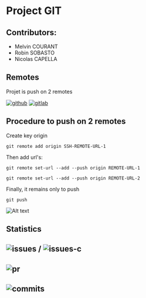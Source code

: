 # Project GIT

<h2>Contributors:</h2>

- Melvin COURANT<br>
- Robin SOBASTO<br>
- Nicolas CAPELLA<br>

<h2>Remotes</h2>

Projet is push on 2 remotes

[![github](https://img.shields.io/badge/GitHub-100000?style=for-the-badge&logo=github&logoColor=whitey)](https://github.com/ESGI-4eme-annee/projet-git) [![gitlab](https://img.shields.io/badge/GitLab-330F63?style=for-the-badge&logo=gitlab&logoColor=white)](https://gitlab.com/xxcolas/projet-git)

<h2>Procedure to push on 2 remotes</h2>

Create key origin
```
git remote add origin SSH-REMOTE-URL-1
```

Then add url's:
```
git remote set-url --add --push origin REMOTE-URL-1
```
```
git remote set-url --add --push origin REMOTE-URL-2
```

Finally, it remains only to push
```
git push
```

![Alt text](src/img/push-on-two-remotes.png?raw=true "Push on two remotes")


<h2>Statistics</h2>

![issues](https://img.shields.io/github/issues/ESGI-4eme-annee/projet-git.svg) / ![issues-c](https://img.shields.io/github/issues-closed/ESGI-4eme-annee/projet-git.svg)
---
![pr](https://img.shields.io/github/issues-pr/ESGI-4eme-annee/projet-git.svg)
---
![commits](https://badgen.net/github/commits/RobinSob94/POCOAuth2/main)
---
